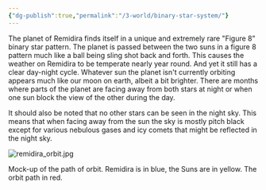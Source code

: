 ```yaml
---
{"dg-publish":true,"permalink":"/3-world/binary-star-system/"}
---
```


The planet of Remidira finds itself in a unique and extremely rare "Figure 8" binary star pattern. The planet is passed between the two suns in a figure 8 pattern much like a ball being sling shot back and forth. This causes the weather on Remidira to be temperate nearly year round. And yet it still has a clear day-night cycle. Whatever sun the planet isn't currently orbiting appears much like our moon on earth, albeit a bit brighter. There are months where parts of the planet are facing away from both stars at night or when one sun block the view of the other during the day.

It should also be noted that no other stars can be seen in the night sky. This means that when facing away from the sun the sky is mostly pitch black except for various nebulous gases and icy comets that might be reflected in the night sky.

![remidira_orbit.jpg](/img/user/z_Assets/remidira_orbit.jpg)

Mock-up of the path of orbit. Remidira is in blue, the Suns are in yellow. The orbit path in red.